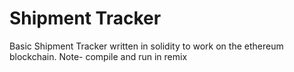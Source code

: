# Shipment Tracker 
Basic Shipment Tracker written in solidity to work on the ethereum blockchain.
Note- compile and run in remix
